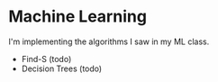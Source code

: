 # Machine Learning

I'm implementing the algorithms I saw in my ML class. 

- Find-S (todo)
- Decision Trees (todo)